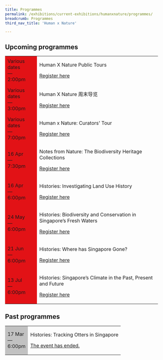 ```yaml
---
title: Programmes
permalink: /exhibitions/current-exhibitions/humanxnature/programmes/
breadcrumb: Programmes
third_nav_title: 'Human x Nature'

---
```



<!-- 

Colours
Upcoming: #E21216
Past: #c1c1c1

<table class="table table-v">
    <tr>
        <td style="background-color: #c1c1c1;">Date<br>
            &mdash;<br>
            Time</td>
        <td>
            <p>Title</p>
            <p><a href="#">Description</a></p>
        </td>
    </tr>
</table>

-->

<h2>Upcoming programmes</h2>

<table class="table table-v">
    <tr>
        <td style="background-color: #E21216;">Various dates<br>
            &mdash;<br>
            2:00pm</td>
        <td>
            <p>Human X Nature Public Tours</p>
            <p><a href="https://www.eventbrite.com/e/human-x-nature-public-tours-tickets-145636949035?aff=ebcollection&keep_tld=1">Register here</a></p>
        </td>
    </tr>
    <tr>
        <td style="background-color: #E21216;">Various dates<br>
            &mdash;<br>
            3:00pm</td>
        <td>
            <p>Human X Nature 周末导览</p>
            <p><a href="https://www.eventbrite.com/e/human-x-nature-tickets-148914062971?aff=ebcollection&keep_tld=1">Register here</a></p>
        </td>
    </tr>  
    <tr>
        <td style="background-color: #E21216;">Various dates<br>
            &mdash;<br>
            7:00pm</td>
        <td>
            <p>Human x Nature: Curators' Tour</p>
            <p><a href="https://www.eventbrite.com/e/human-x-nature-curators-tour-registration-147077469671?aff=ebcollection&keep_tld=1">Register here</a></p>
        </td>
    </tr> 
    <tr>
        <td style="background-color: #E21216;">16 Apr<br>
            &mdash;<br>
            7:30pm</td>
        <td>
            <p>Notes from Nature: The Biodiversity Heritage Collections</p>
            <p><a href="https://www.eventbrite.com/e/notes-from-nature-the-biodiversity-heritage-collections-registration-148191937073?aff=ebcollection&keep_tld=1">Register here</a></p>
        </td>
    </tr>  
    <tr>
        <td style="background-color: #E21216;">16 Apr<br>
            &mdash;<br>
            6:00pm</td>
        <td>
            <p>Histories: Investigating Land Use History</p>
            <p><a href="https://www.eventbrite.com/e/histories-investigating-land-use-history-registration-139154377489?aff=ebcollection&keep_tld=1">Register here</a></p>
        </td>
    </tr>    
    <tr>
        <td style="background-color: #E21216;">24 May<br>
            &mdash;<br>
            6:00pm</td>
        <td>
            <p>Histories: Biodiversity and Conservation in Singapore’s Fresh Waters</p>
            <p><a href="https://www.eventbrite.com/e/histories-biodiversity-and-conservation-in-singapores-fresh-waters-registration-141803735791?aff=ebcollection&keep_tld=1">Register here</a></p>
        </td>
    </tr>    
    <tr>
        <td style="background-color: #E21216;">21 Jun<br>
            &mdash;<br>
            6:00pm</td>
        <td>
            <p>Histories: Where has Singapore Gone?</p>
            <p><a href="https://www.eventbrite.com/e/histories-where-has-singapore-gone-registration-142473258351?aff=ebcollection&keep_tld=1">Register here</a></p>
        </td>
    </tr>    
    <tr>
        <td style="background-color: #E21216;">13 Jul<br>
            &mdash;<br>
            6:00pm</td>
        <td>
            <p>Histories: Singapore’s Climate in the Past, Present and Future</p>
            <p><a href="https://www.eventbrite.com/e/histories-singapores-climate-in-the-past-present-and-future-registration-149105383215?aff=ebcollection&keep_tld=1">Register here</a></p>
        </td>
    </tr>
</table>

<h2>Past programmes</h2>
<table class="table table-v">
    <tr>
        <td style="background-color: #c1c1c1;">17 Mar<br>
            &mdash;<br>
            6:00pm</td>
        <td>
            <p>Histories: Tracking Otters in Singapore</p>
            <p><a href="https://www.eventbrite.com/e/histories-tracking-otters-in-singapore-registration-144389118741?aff=ebcollection&keep_tld=1">The event has ended.</a></p>
        </td>
    </tr>
</table>


